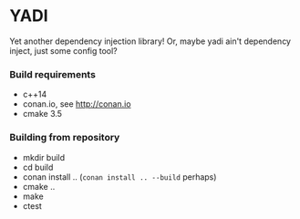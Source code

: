# YADI
Yet another dependency injection library!  Or, maybe yadi ain't dependency inject, just some config tool?

### Build requirements
 - c++14
 - conan.io, see http://conan.io
 - cmake 3.5

### Building from repository
 - mkdir build
 - cd build
 - conan install .. (`conan install .. --build` perhaps)
 - cmake ..
 - make
 - ctest
